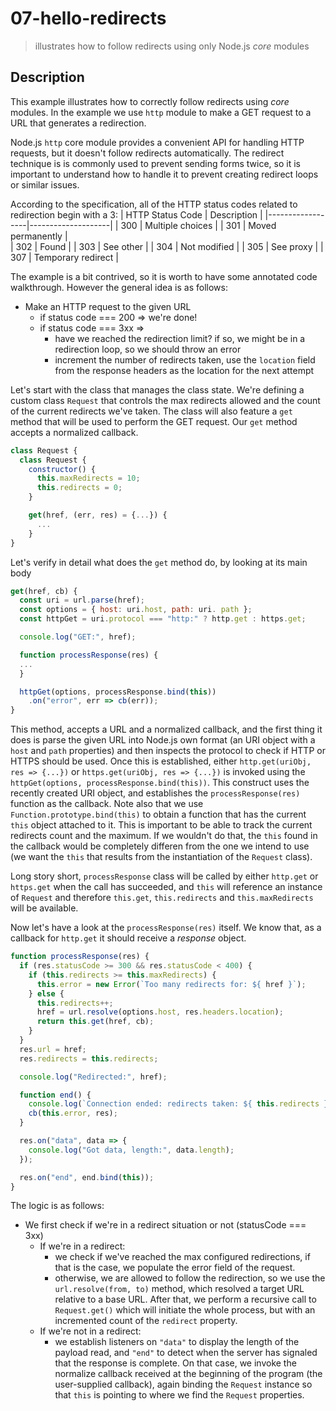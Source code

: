 # 07-hello-redirects
> illustrates how to follow redirects using only Node.js *core* modules

## Description
This example illustrates how to correctly follow redirects using *core* modules. In the example we use `http` module to make a GET request to a URL that generates a redirection.

Node.js `http` core module provides a convenient API for handling HTTP requests, but it doesn't follow redirects automatically. The redirect technique is is commonly used to prevent sending forms twice, so it is important to understand how to handle it to prevent creating redirect loops or similar issues.

According to the specification, all of the HTTP status codes related to redirection begin with a 3:
| HTTP Status Code | Description        |
|------------------|--------------------|
| 300              | Multiple choices   |
| 301              | Moved permanently  |                  
| 302              | Found              |
| 303              | See other          |
| 304              | Not modified       |
| 305              | See proxy          |
| 307              | Temporary redirect |

The example is a bit contrived, so it is worth to have some annotated code walkthrough. However the general idea is as follows:
+ Make an HTTP request to the given URL
  + if status code === 200 => we're done!
  + if status code === 3xx => 
    + have we reached the redirection limit? if so, we might be in a redirection loop, so we should throw an error
    + increment the number of redirects taken, use the `location` field from the response headers as the location for the next attempt

Let's start with the class that manages the class state. We're defining a custom class `Request` that controls the max redirects allowed and the count of the current redirects we've taken. The class will also feature a `get` method that will be used to perform the GET request. Our `get` method accepts a normalized callback.

```javascript
class Request {
  class Request {
    constructor() {
      this.maxRedirects = 10;
      this.redirects = 0;
    }

    get(href, (err, res) = {...}) {
      ...
    }
}
```

Let's verify in detail what does the `get` method do, by looking at its main body

```javascript
get(href, cb) {
  const uri = url.parse(href);
  const options = { host: uri.host, path: uri. path };
  const httpGet = uri.protocol === "http:" ? http.get : https.get;

  console.log("GET:", href);

  function processResponse(res) {
  ...
  }

  httpGet(options, processResponse.bind(this))
    .on("error", err => cb(err));
}
```

This method, accepts a URL and a normalized callback, and the first thing it does is parse the given URL into Node.js own format (an URI object with a `host` and `path` properties) and then inspects the protocol to check if HTTP or HTTPS should be used.
Once this is established, either `http.get(uriObj, res => {...})` or `https.get(uriObj, res => {...})` is invoked using the `httpGet(options, processResponse.bind(this))`.
This construct uses the recently created URI object, and establishes the `processResponse(res)` function as the callback. Note also that we use `Function.prototype.bind(this)` to obtain a function that has the current `this` object attached to it. This is important to be able to track the current redirects count and the maximum. If we wouldn't do that, the `this` found in the callback would be completely differen from the one we intend to use (we want the `this` that results from the instantiation of the `Request` class).

Long story short, `processResponse` class will be called by either `http.get` or `https.get` when the call has succeeded, and `this` will reference an instance of `Request` and therefore `this.get`, `this.redirects` and `this.maxRedirects` will be available.

Now let's have a look at the `processResponse(res)` itself. We know that, as a callback for `http.get` it should receive a *response* object.

```javascript
function processResponse(res) {
  if (res.statusCode >= 300 && res.statusCode < 400) {
    if (this.redirects >= this.maxRedirects) {
      this.error = new Error(`Too many redirects for: ${ href }`);
    } else {
      this.redirects++;
      href = url.resolve(options.host, res.headers.location);
      return this.get(href, cb);
    }
  }
  res.url = href;
  res.redirects = this.redirects;

  console.log("Redirected:", href);

  function end() {
    console.log(`Connection ended: redirects taken: ${ this.redirects }`);
    cb(this.error, res);
  }

  res.on("data", data => {
    console.log("Got data, length:", data.length);
  });

  res.on("end", end.bind(this));
}
```

The logic is as follows:
+ We first check if we're in a redirect situation or not (statusCode === 3xx)
  + If we're in a redirect:
    + we check if we've reached the max configured redirections, if that is the case, we populate the error field of the request.
    + otherwise, we are allowed to follow the redirection, so we use the `url.resolve(from, to)` method, which resolved a target URL relative to a base URL. After that, we perform a recursive call to `Request.get()` which will initiate the whole process, but with an incremented count of the `redirect` property.
  + If we're not in a redirect:
    + we establish listeners on `"data"` to display the length of the payload read, and `"end"` to detect when the server has signaled that the response is complete. On that case, we invoke the normalize callback received at the beginning of the program (the user-supplied callback), again binding the `Request` instance so that `this` is pointing to where we find the `Request` properties.
